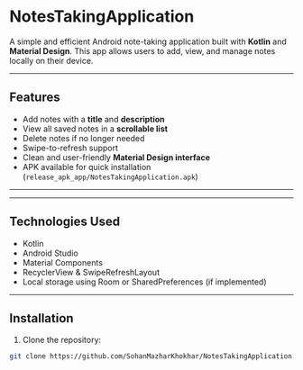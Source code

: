 ﻿# NotesTakingApplication
A simple and efficient Android note-taking application built with **Kotlin** and **Material Design**. This app allows users to add, view, and manage notes locally on their device.

---

## Features

- Add notes with a **title** and **description**
- View all saved notes in a **scrollable list**
- Delete notes if no longer needed
- Swipe-to-refresh support
- Clean and user-friendly **Material Design interface**
- APK available for quick installation (`release_apk_app/NotesTakingApplication.apk`)

---
---

## Technologies Used

- Kotlin  
- Android Studio  
- Material Components  
- RecyclerView & SwipeRefreshLayout  
- Local storage using Room or SharedPreferences (if implemented)

---

## Installation

1. Clone the repository:

```bash
git clone https://github.com/SohanMazharKhokhar/NotesTakingApplication.git
